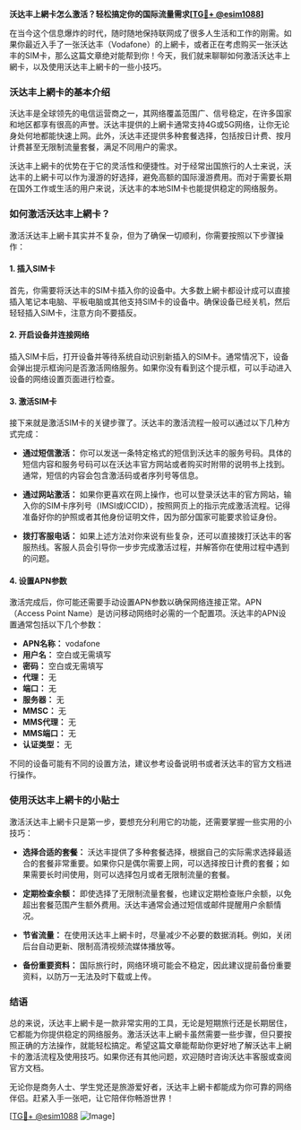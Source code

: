 **沃达丰上網卡怎么激活？轻松搞定你的国际流量需求[[TG💪+ @esim1088](https://t.me/s/esim1088)]**

在当今这个信息爆炸的时代，随时随地保持联网成了很多人生活和工作的刚需。如果你最近入手了一张沃达丰（Vodafone）的上網卡，或者正在考虑购买一张沃达丰的SIM卡，那么这篇文章绝对能帮到你！今天，我们就来聊聊如何激活沃达丰上網卡，以及使用沃达丰上網卡的一些小技巧。

### 沃达丰上網卡的基本介绍

沃达丰是全球领先的电信运营商之一，其网络覆盖范围广、信号稳定，在许多国家和地区都享有很高的声誉。沃达丰提供的上網卡通常支持4G或5G网络，让你无论身处何地都能快速上网。此外，沃达丰还提供多种套餐选择，包括按日计费、按月计费甚至无限制流量套餐，满足不同用户的需求。

沃达丰上網卡的优势在于它的灵活性和便捷性。对于经常出国旅行的人士来说，沃达丰的上網卡可以作为漫游的好选择，避免高额的国际漫游费用。而对于需要长期在国外工作或生活的用户来说，沃达丰的本地SIM卡也能提供稳定的网络服务。

### 如何激活沃达丰上網卡？

激活沃达丰上網卡其实并不复杂，但为了确保一切顺利，你需要按照以下步骤操作：

#### 1. 插入SIM卡

首先，你需要将沃达丰的SIM卡插入你的设备中。大多数上網卡都设计成可以直接插入笔记本电脑、平板电脑或其他支持SIM卡的设备中。确保设备已经关机，然后轻轻插入SIM卡，注意方向不要插反。

#### 2. 开启设备并连接网络

插入SIM卡后，打开设备并等待系统自动识别新插入的SIM卡。通常情况下，设备会弹出提示框询问是否激活网络服务。如果你没有看到这个提示框，可以手动进入设备的网络设置页面进行检查。

#### 3. 激活SIM卡

接下来就是激活SIM卡的关键步骤了。沃达丰的激活流程一般可以通过以下几种方式完成：

- **通过短信激活：**
  你可以发送一条特定格式的短信到沃达丰的服务号码。具体的短信内容和服务号码可以在沃达丰官方网站或者购买时附带的说明书上找到。通常，短信的内容会包含激活码或者序列号等信息。

- **通过网站激活：**
  如果你更喜欢在网上操作，也可以登录沃达丰的官方网站，输入你的SIM卡序列号（IMSI或ICCID），按照网页上的指示完成激活流程。记得准备好你的护照或者其他身份证明文件，因为部分国家可能要求验证身份。

- **拨打客服电话：**
  如果上述方法对你来说有些复杂，还可以直接拨打沃达丰的客服热线。客服人员会引导你一步步完成激活过程，并解答你在使用过程中遇到的问题。

#### 4. 设置APN参数

激活完成后，你可能还需要手动设置APN参数以确保网络连接正常。APN（Access Point Name）是访问移动网络时必需的一个配置项。沃达丰的APN设置通常包括以下几个参数：

- **APN名称：** vodafone
- **用户名：** 空白或无需填写
- **密码：** 空白或无需填写
- **代理：** 无
- **端口：** 无
- **服务器：** 无
- **MMSC：** 无
- **MMS代理：** 无
- **MMS端口：** 无
- **认证类型：** 无

不同的设备可能有不同的设置方法，建议参考设备说明书或者沃达丰的官方文档进行操作。

### 使用沃达丰上網卡的小贴士

激活沃达丰上網卡只是第一步，要想充分利用它的功能，还需要掌握一些实用的小技巧：

- **选择合适的套餐：** 沃达丰提供了多种套餐选择，根据自己的实际需求选择最适合的套餐非常重要。如果你只是偶尔需要上网，可以选择按日计费的套餐；如果需要长时间使用，则可以选择包月或者无限制流量的套餐。
  
- **定期检查余额：** 即使选择了无限制流量套餐，也建议定期检查账户余额，以免超出套餐范围产生额外费用。沃达丰通常会通过短信或邮件提醒用户余额情况。

- **节省流量：** 在使用沃达丰上網卡时，尽量减少不必要的数据消耗。例如，关闭后台自动更新、限制高清视频流媒体播放等。

- **备份重要资料：** 国际旅行时，网络环境可能会不稳定，因此建议提前备份重要资料，以防万一无法及时下载或上传。

### 结语

总的来说，沃达丰上網卡是一款非常实用的工具，无论是短期旅行还是长期居住，它都能为你提供稳定的网络服务。激活沃达丰上網卡虽然需要一些步骤，但只要按照正确的方法操作，就能轻松搞定。希望这篇文章能帮助你更好地了解沃达丰上網卡的激活流程及使用技巧。如果你还有其他问题，欢迎随时咨询沃达丰客服或查阅官方文档。

无论你是商务人士、学生党还是旅游爱好者，沃达丰上網卡都能成为你可靠的网络伴侣。赶紧入手一张吧，让它陪伴你畅游世界！

[[TG💪+ @esim1088](https://t.me/s/esim1088) ![Image](https://i.postimg.cc/4NQfJmqS/Snipaste-2025-05-13-00-14-12.png)]